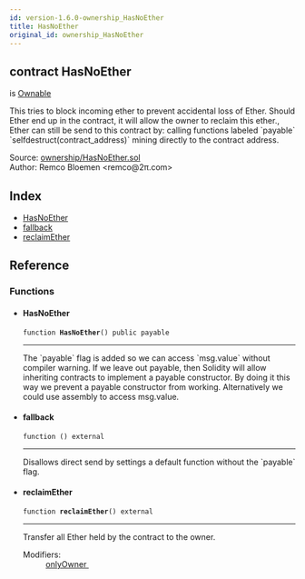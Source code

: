 ```yaml
---
id: version-1.6.0-ownership_HasNoEther
title: HasNoEther
original_id: ownership_HasNoEther
---
```


<div class="contract-doc"><div class="contract"><h2 class="contract-header"><span class="contract-kind">contract</span> HasNoEther</h2><p class="base-contracts"><span>is</span> <a href="ownership_Ownable.html">Ownable</a></p><p class="description">This tries to block incoming ether to prevent accidental loss of Ether. Should Ether end up in the contract, it will allow the owner to reclaim this ether., Ether can still be send to this contract by: calling functions labeled `payable` `selfdestruct(contract_address)` mining directly to the contract address.</p><div class="source">Source: <a href="https://github.com/OpenZeppelin/zeppelin-solidity/blob/v1.6.0/contracts/ownership/HasNoEther.sol" target="_blank">ownership/HasNoEther.sol</a></div><div class="author">Author: Remco Bloemen &lt;remco@2π.com&gt;</div></div><div class="index"><h2>Index</h2><ul><li><a href="ownership_HasNoEther.html#HasNoEther">HasNoEther</a></li><li><a href="ownership_HasNoEther.html#">fallback</a></li><li><a href="ownership_HasNoEther.html#reclaimEther">reclaimEther</a></li></ul></div><div class="reference"><h2>Reference</h2><div class="functions"><h3>Functions</h3><ul><li><div class="item function"><span id="HasNoEther" class="anchor-marker"></span><h4 class="name">HasNoEther</h4><div class="body"><code class="signature">function <strong>HasNoEther</strong><span>() </span><span>public </span><span>payable </span></code><hr/><div class="description"><p>The `payable` flag is added so we can access `msg.value` without compiler warning. If we leave out payable, then Solidity will allow inheriting contracts to implement a payable constructor. By doing it this way we prevent a payable constructor from working. Alternatively we could use assembly to access msg.value.</p></div></div></div></li><li><div class="item function"><span id="fallback" class="anchor-marker"></span><h4 class="name">fallback</h4><div class="body"><code class="signature">function <strong></strong><span>() </span><span>external </span></code><hr/><div class="description"><p>Disallows direct send by settings a default function without the `payable` flag.</p></div></div></div></li><li><div class="item function"><span id="reclaimEther" class="anchor-marker"></span><h4 class="name">reclaimEther</h4><div class="body"><code class="signature">function <strong>reclaimEther</strong><span>() </span><span>external </span></code><hr/><div class="description"><p>Transfer all Ether held by the contract to the owner.</p></div><dl><dt><span class="label-modifiers">Modifiers:</span></dt><dd><a href="ownership_Ownable.html#onlyOwner">onlyOwner </a></dd></dl></div></div></li></ul></div></div></div>
